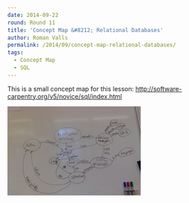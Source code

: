 ```yaml
---
date: 2014-09-22
round: Round 11
title: 'Concept Map &#8212; Relational Databases'
author: Roman Valls
permalink: /2014/09/concept-map-relational-databases/
tags:
  - Concept Map
  - SQL
---
```

This is a small concept map for this lesson: http://software-carpentry.org/v5/novice/sql/index.html

[<img class="alignnone size-medium wp-image-8908" alt="Bild 2014-09-22 kl. 18.20" src="/uploads/2014/09/Bild-2014-09-22-kl.-18.20-300x200.jpg" width="300" height="200" />][1]

 [1]: /uploads/2014/09/Bild-2014-09-22-kl.-18.20.jpg
